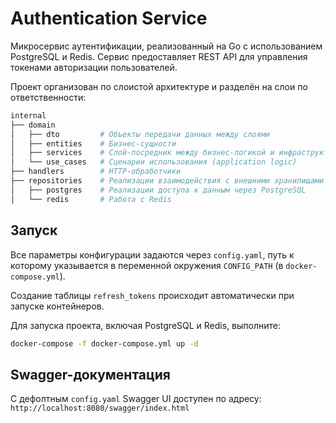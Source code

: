 # Authentication Service

Микросервис аутентификации, реализованный на Go с использованием PostgreSQL и Redis. Сервис предоставляет REST API для управления токенами авторизации пользователей.

Проект организован по слоистой архитектуре и разделён на слои по ответственности:

```bash
internal
├── domain
│   ├── dto         # Объекты передачи данных между слоями
│   ├── entities    # Бизнес-сущности
│   ├── services    # Слой-посредник между бизнес-логикой и инфраструктурой
│   └── use_cases   # Сценарии использования (application logic)
├── handlers        # HTTP-обработчики
├── repositories    # Реализации взаимодействия с внешними хранилищами
│   ├── postgres    # Реализации доступа к данным через PostgreSQL
│   └── redis       # Работа с Redis
```

## Запуск

Все параметры конфигурации задаются через `config.yaml`, путь к которому указывается в переменной окружения `CONFIG_PATH` (в `docker-compose.yml`).

Создание таблицы `refresh_tokens` происходит автоматически при запуске контейнеров.

Для запуска проекта, включая PostgreSQL и Redis, выполните:

```sh
docker-compose -f docker-compose.yml up -d
```

## Swagger-документация

С дефолтным `config.yaml` Swagger UI доступен по адресу: `http://localhost:8080/swagger/index.html`